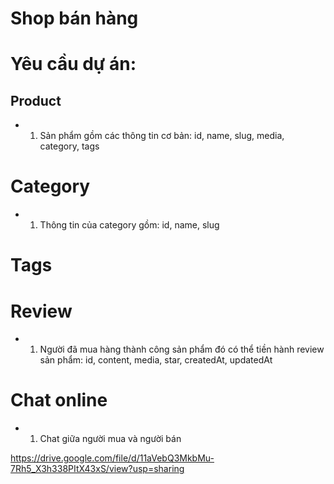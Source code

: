 # Shop bán hàng

# Yêu cầu dự án:

## Product
- 1. Sản phẩm gồm các thông tin cơ bản:  id, name, slug, media, category, tags
<!-- - 2. Sản phẩm có thể có nhiều attribute -->
<!-- - 3. Mõi sản phẩm có thể có sản phẩm con bên trong nó -->

# Category
- 1. Thông tin của category gồm: id, name, slug
# Tags

# Review
- 1. Người đã mua hàng thành công sản phẩm đó có thể tiền hành review sản phẩm: id, content, media, star, createdAt, updatedAt
<!-- - 2. Người bán hàng sẽ xem được review và phản hỏi review đó -->


# Chat online
- 1. Chat giữa người mua và người bán


<!-- # Banner: 
- 1. banner: id, bannerGroupId, imageUrl, sort, link, content, status = true/false 
- 2. banner_group: id, name -->


<!-- # Account
- 1. login/logout, update info
- 2. order, re-order, tracking-order
- 3. wishlist
- 4. notification
- 5. address
- 6. payment
- 7. review
- 8. sản phẩm đã xem
- 9. sản phẩm mua sau
- 10. Mã giảm giá đã lưu
- 11. xu -->

https://drive.google.com/file/d/11aVebQ3MkbMu-7Rh5_X3h338PItX43xS/view?usp=sharing